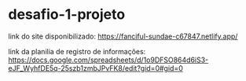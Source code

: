 # desafio-1-projeto 
link do site disponibilizado: https://fanciful-sundae-c67847.netlify.app/

link da planilia de registro de informações: https://docs.google.com/spreadsheets/d/1o9DFSO864d6iS3-eJF_WyhfDE5q-25szb1zmbJPvFK8/edit?gid=0#gid=0
